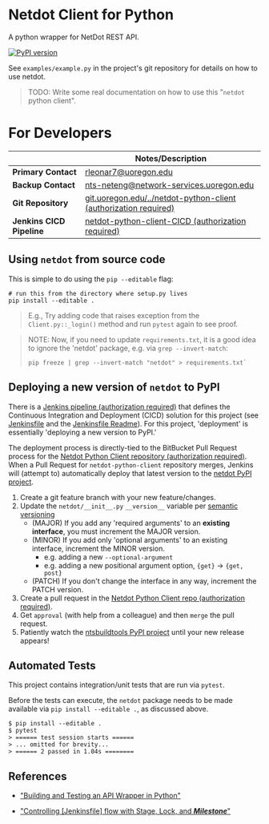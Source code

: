 # Netdot Client for Python

A python wrapper for NetDot REST API.

[![PyPI version](https://badge.fury.io/py/netdot.svg)](https://badge.fury.io/py/netdot)

See `examples/example.py` in the project's git repository for details on how to use netdot.

> TODO: Write some real documentation on how to use this "`netdot` python client".


# For Developers

|                           | Notes/Description                              | 
|---------------------------|------------------------------------------------|
| **Primary Contact**       | rleonar7@uoregon.edu |
| **Backup Contact**        | nts-neteng@network-services.uoregon.edu |
| **Git Repository**        | [git.uoregon.edu/../netdot-python-client (authorization required)](https://git.uoregon.edu/projects/ISN/repos/netdot-python-client)
| **Jenkins CICD Pipeline**      | [netdot-python-client-CICD (authorization required)](https://is-nts-jenkins.uoregon.edu/job/netdot-python-client-CICD/)

## Using `netdot` from source code

This is simple to do using the `pip --editable` flag:

    # run this from the directory where setup.py lives
    pip install --editable .

> E.g., Try adding code that raises exception from the `Client.py::_login()` method and run `pytest` again to see proof.

> NOTE: Now, if you need to update `requirements.txt`, it is a good idea to ignore the 'netdot' package, e.g. via `grep --invert-match`:
>
>     pip freeze | grep --invert-match "netdot" > requirements.txt`


## Deploying a new version of `netdot` to PyPI

There is a [Jenkins pipeline (authorization required)](https://is-nts-jenkins.uoregon.edu/job/netdot-python-client-CICD/) that defines the Continuous Integration and Deployment (CICD) solution for this project (see [Jenkinsfile](Jenkinsfile) and the [Jenkinsfile Readme](README-Jenkinsfile.md)).
For this project, 'deployment' is essentially 'deploying a new version to PyPI.'

The deployment process is directly-tied to the BitBucket Pull Request process for the [Netdot Python Client repository (authorization required)](https://git.uoregon.edu/projects/ISN/repos/netdot-python-client).
When a Pull Request for `netdot-python-client` repository merges, Jenkins will (attempt to) automatically deploy that latest version to the [netdot PyPI project](https://pypi.org/project/netdot/).

1. Create a git feature branch with your new feature/changes.
2. Update the `netdot/__init__.py` `__version__` variable per [semantic versioning](https://semver.org/)
    - (MAJOR) If you add any 'required arguments' to an **existing interface**, you must increment the MAJOR version. 
    - (MINOR) If you add only 'optional arguments' to an existing interface, increment the MINOR version.
        - e.g. adding a new `--optional-argument`
        - e.g. adding a new positional argument option, `{get}` -> `{get, post}`
    - (PATCH) If you don't change the interface in any way, increment the PATCH version.
3. Create a pull request in the [Netdot Python Client repo (authorization required)](https://git.uoregon.edu/projects/ISN/repos/buildtools/browse).
4. Get `approval` (with help from a colleague) and then `merge` the pull request.
5. Patiently watch the [ntsbuildtools PyPI project](https://pypi.org/project/netdot/) until your new release appears!


## Automated Tests

This project contains integration/unit tests that are run via `pytest`.

Before the tests can execute, the `netdot` package needs to be made available via `pip install --editable .`, as discussed above.

    $ pip install --editable .
    $ pytest
    > ====== test session starts ======
    > ... omitted for brevity...
    > ====== 2 passed in 1.04s ========


## References

* ["Building and Testing an API Wrapper in Python"](https://semaphoreci.com/community/tutorials/building-and-testing-an-api-wrapper-in-python)

* ["Controlling [Jenkinsfile] flow with Stage, Lock, and ***Milestone***"](https://www.jenkins.io/blog/2016/10/16/stage-lock-milestone/)
